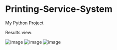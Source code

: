 # Printing-Service-System
My Python Project

Results view:

![image](https://github.com/user-attachments/assets/a2ababb8-3746-4833-8520-1c799784480a)
![image](https://github.com/user-attachments/assets/7860e4ca-b7fa-4424-a475-906e53c7c65b)
![image](https://github.com/user-attachments/assets/809420eb-779d-47d4-b878-0319e387805a)
